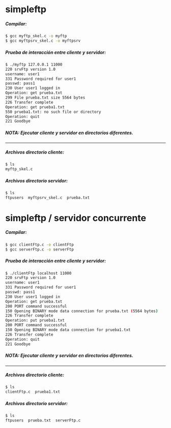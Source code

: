 # simpleftp
##### Compilar:

```bash
$ gcc myftp_skel.c -o myftp
$ gcc myftpsrv_skel.c -o myftpsrv
```



##### Prueba de interacción entre cliente y servidor:

```bash
$ ./myftp 127.0.0.1 11000
220 srvFtp version 1.0
username: user1
331 Password required for user1
passwd: pass1
230 User user1 logged in
Operation: get prueba.txt
299 File prueba.txt size 5564 bytes
226 Transfer complete
Operation: get prueba1.txt
550 prueba1.txt: no such file or directory
Operation: quit
221 Goodbye
```



##### NOTA: Ejecutar cliente y servidor en directorios diferentes.

------

##### Archivos directorio cliente:

```bash
$ ls
myftp_skel.c
```

##### Archivos directorio servidor:

```bash
$ ls
ftpusers  myftpsrv_skel.c  prueba.txt  
```



# simpleftp / servidor concurrente

##### Compilar:

```bash
$ gcc clientFtp.c -o clientFtp
$ gcc serverFtp.c -o serverFtp
```



##### Prueba de interacción entre cliente y servidor:

```bash
$ ./clientFtp localhost 11000
220 srvFtp version 1.0
username: user1
331 Password required for user1
passwd: pass1
230 User user1 logged in
Operation: get prueba.txt
200 PORT command successful
150 Opening BINARY mode data connection for prueba.txt (5564 bytes)
226 Transfer complete
Operation: put prueba1.txt
200 PORT command successful
150 Opening BINARY mode data connection for prueba1.txt
226 Transfer complete
Operation: quit
221 Goodbye
```



##### NOTA: Ejecutar cliente y servidor en directorios diferentes.

------

##### Archivos directorio cliente:

```bash
$ ls
clientFtp.c  prueba1.txt
```

##### Archivos directorio servidor:

```bash
$ ls
ftpusers  prueba.txt  serverFtp.c
```